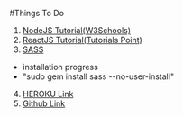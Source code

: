#Things To Do
1. [NodeJS Tutorial(W3Schools)](https://www.w3schools.com/nodejs/default.asp)
2. [ReactJS Tutorial(Tutorials Point)](https://www.tutorialspoint.com/reactjs/index.htm)
3. [SASS]()
 - installation progress
 - "sudo gem install sass --no-user-install"
4. [HEROKU Link]()
5. [Github Link](https://github.com/daramful/reservation)